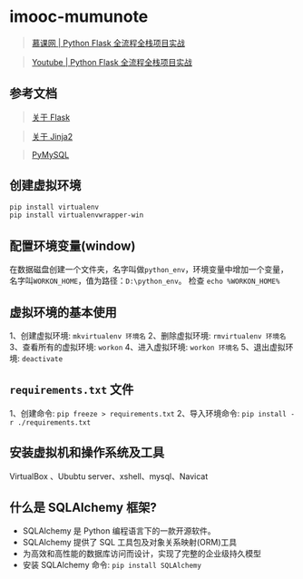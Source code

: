 # imooc-mumunote

> [慕课网 | Python Flask 全流程全栈项目实战](https://coding.imooc.com/class/713.html)

> [Youtube | Python Flask 全流程全栈项目实战](https://www.youtube.com/playlist?list=PLULgBZmS3YWS_QqAyw34MrmMOuZIjYubb)

## 参考文档

> [关于 Flask](https://flask.palletsprojects.com/en/stable/)

> [关于 Jinja2](https://docs.jinkan.org/docs/jinja2/)

> [PyMySQL](https://pypi.org/project/PyMySQL/)

## 创建虚拟环境

```bash
pip install virtualenv
pip install virtualenvwrapper-win
```

## 配置环境变量(window)

在数据磁盘创建一个文件夹，名字叫做`python_env`，环境变量中增加一个变量，名字叫`WORKON_HOME`，值为路径：`D:\python_env`。
检查 `echo %WORKON_HOME%`

## 虚拟环境的基本使用

1、创建虚拟环境: `mkvirtualenv 环境名`
2、删除虚拟环境: `rmvirtualenv 环境名`
3、查看所有的虚拟环境: `workon`
4、进入虚拟环境: `workon 环境名`
5、退出虚拟环境: `deactivate`

## `requirements.txt` 文件

1、创建命令: `pip freeze > requirements.txt`
2、导入环境命令: `pip install -r ./requirements.txt`

## 安装虚拟机和操作系统及工具

VirtualBox 、Ububtu server、xshell、mysql、Navicat

## 什么是 SQLAlchemy  框架?

- SQLAlchemy 是 Python 编程语言下的一款开源软件。
- SQLAlchemy 提供了 SQL 工具包及对象关系映射(ORM)工具
- 为高效和高性能的数据库访问而设计，实现了完整的企业级持久模型
- 安装 SQLAlchemy 命令: `pip install SQLAlchemy`
